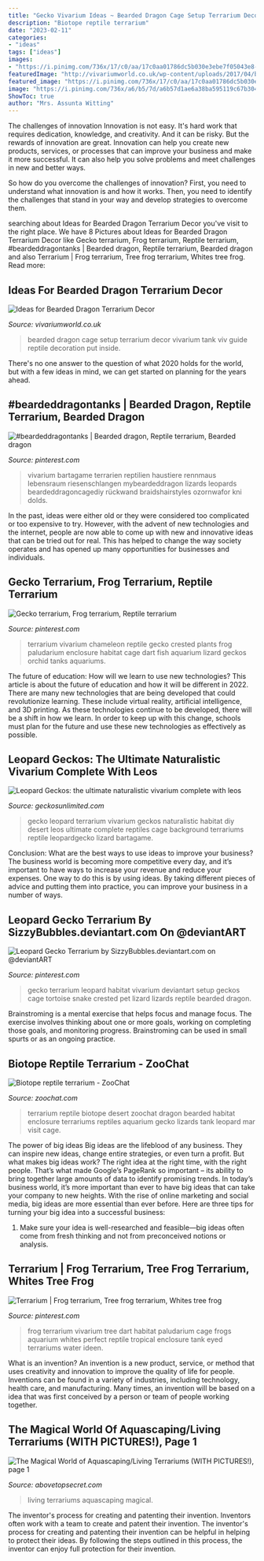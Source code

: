 ```yaml
---
title: "Gecko Vivarium Ideas ~ Bearded Dragon Cage Setup Terrarium Decor Vivarium Tank Viv Guide Reptile Decoration Put Inside"
description: "Biotope reptile terrarium"
date: "2023-02-11"
categories:
- "ideas"
tags: ["ideas"]
images:
- "https://i.pinimg.com/736x/17/c0/aa/17c0aa01786dc5b030e3ebe7f05043e8--paludarium-vivarium.jpg"
featuredImage: "http://vivariumworld.co.uk/wp-content/uploads/2017/04/bd-viv.jpg"
featured_image: "https://i.pinimg.com/736x/17/c0/aa/17c0aa01786dc5b030e3ebe7f05043e8--paludarium-vivarium.jpg"
image: "https://i.pinimg.com/736x/a6/b5/7d/a6b57d1ae6a38ba595119c67b3043566.jpg"
ShowToc: true
author: "Mrs. Assunta Witting"
---
```



The challenges of innovation
Innovation is not easy. It's hard work that requires dedication, knowledge, and creativity. And it can be risky. But the rewards of innovation are great.
Innovation can help you create new products, services, or processes that can improve your business and make it more successful. It can also help you solve problems and meet challenges in new and better ways.

So how do you overcome the challenges of innovation? First, you need to understand what innovation is and how it works. Then, you need to identify the challenges that stand in your way and develop strategies to overcome them.

	

		
searching about Ideas for Bearded Dragon Terrarium Decor you've visit to the right place. We have 8 Pictures about Ideas for Bearded Dragon Terrarium Decor like Gecko terrarium, Frog terrarium, Reptile terrarium, #beardeddragontanks | Bearded dragon, Reptile terrarium, Bearded dragon and also Terrarium | Frog terrarium, Tree frog terrarium, Whites tree frog. Read more:
		
    
## Ideas For Bearded Dragon Terrarium Decor

<img loading=lazy src="http://vivariumworld.co.uk/wp-content/uploads/2017/04/bd-viv.jpg" onerror="this.onerror=null;this.src='https://tse2.mm.bing.net/th?id=OIP.EGRznAWC9Z_HeQetNOmyjQHaEF&amp;pid=15.1';" alt="Ideas for Bearded Dragon Terrarium Decor">

_Source: vivariumworld.co.uk_

>bearded dragon cage setup terrarium decor vivarium tank viv guide reptile decoration put inside. 

	

There's no one answer to the question of what 2020 holds for the world, but with a few ideas in mind, we can get started on planning for the years ahead. 

    
## #beardeddragontanks | Bearded Dragon, Reptile Terrarium, Bearded Dragon

<img loading=lazy src="https://i.pinimg.com/originals/b6/3c/73/b63c73f05820b16998b246bf5f6bdd2a.jpg" onerror="this.onerror=null;this.src='https://tse1.mm.bing.net/th?id=OIP.4Z1jGXH4fECU7tLInITNIAHaFG&amp;pid=15.1';" alt="#beardeddragontanks | Bearded dragon, Reptile terrarium, Bearded dragon">

_Source: pinterest.com_

>vivarium bartagame terrarien reptilien haustiere rennmaus lebensraum riesenschlangen mybeardeddragon lizards leopards beardeddragoncagediy rückwand braidshairstyles ozornwafor kni dolds. 

	

In the past, ideas were either old or they were considered too complicated or too expensive to try. However, with the advent of new technologies and the internet, people are now able to come up with new and innovative ideas that can be tried out for real. This has helped to change the way society operates and has opened up many opportunities for businesses and individuals.

    
## Gecko Terrarium, Frog Terrarium, Reptile Terrarium

<img loading=lazy src="https://i.pinimg.com/originals/6b/0e/cc/6b0ecc55a57ff918c4dfff99bf702028.jpg" onerror="this.onerror=null;this.src='https://tse2.mm.bing.net/th?id=OIP.tQxfVp74tq4ZTSBTZnSCMgHaJ9&amp;pid=15.1';" alt="Gecko terrarium, Frog terrarium, Reptile terrarium">

_Source: pinterest.com_

>terrarium vivarium chameleon reptile gecko crested plants frog paludarium enclosure habitat cage dart fish aquarium lizard geckos orchid tanks aquariums. 

	

The future of education: How will we learn to use new technologies?
This article is about the future of education and how it will be different in 2022. There are many new technologies that are being developed that could revolutionize learning. These include virtual reality, artificial intelligence, and 3D printing. As these technologies continue to be developed, there will be a shift in how we learn. In order to keep up with this change, schools must plan for the future and use these new technologies as effectively as possible.

    
## Leopard Geckos: The Ultimate Naturalistic Vivarium Complete With Leos

<img loading=lazy src="http://i1206.photobucket.com/albums/bb441/01reptilia/IMG_9477-2.jpg" onerror="this.onerror=null;this.src='https://tse4.mm.bing.net/th?id=OIP.48zpVjp4H73eMygcMtl1eAHaD7&amp;pid=15.1';" alt="Leopard Geckos: the ultimate naturalistic vivarium complete with leos">

_Source: geckosunlimited.com_

>gecko leopard terrarium vivarium geckos naturalistic habitat diy desert leos ultimate complete reptiles cage background terrariums reptile leopardgecko lizard bartagame. 

	

Conclusion: What are the best ways to use ideas to improve your business?
The business world is becoming more competitive every day, and it’s important to have ways to increase your revenue and reduce your expenses. One way to do this is by using ideas. By taking different pieces of advice and putting them into practice, you can improve your business in a number of ways.

    
## Leopard Gecko Terrarium By SizzyBubbles.deviantart.com On @deviantART

<img loading=lazy src="https://i.pinimg.com/736x/a6/b5/7d/a6b57d1ae6a38ba595119c67b3043566.jpg" onerror="this.onerror=null;this.src='https://tse2.mm.bing.net/th?id=OIP.8zFTv_g4VLkg-RsyREDbdwHaFm&amp;pid=15.1';" alt="Leopard Gecko Terrarium by SizzyBubbles.deviantart.com on @deviantART">

_Source: pinterest.com_

>gecko terrarium leopard habitat vivarium deviantart setup geckos cage tortoise snake crested pet lizard lizards reptile bearded dragon. 

	

Brainstroming is a mental exercise that helps focus and manage focus. The exercise involves thinking about one or more goals, working on completing those goals, and monitoring progress. Brainstroming can be used in small spurts or as an ongoing practice.

    
## Biotope Reptile Terrarium - ZooChat

<img loading=lazy src="https://www.zoochat.com/community/media/biotope-reptile-terrarium.86006/full?d=0" onerror="this.onerror=null;this.src='https://tse4.mm.bing.net/th?id=OIP.pp5OJvHlVqbc22KaxmyBOgHaE6&amp;pid=15.1';" alt="Biotope reptile terrarium - ZooChat">

_Source: zoochat.com_

>terrarium reptile biotope desert zoochat dragon bearded habitat enclosure terrariums reptiles aquarium gecko lizards tank leopard mar visit cage. 

	

The power of big ideas
Big ideas are the lifeblood of any business. They can inspire new ideas, change entire strategies, or even turn a profit. But what makes big ideas work? The right idea at the right time, with the right people. That’s what made Google’s PageRank so important – its ability to bring together large amounts of data to identify promising trends.
In today’s business world, it’s more important than ever to have big ideas that can take your company to new heights. With the rise of online marketing and social media, big ideas are more essential than ever before. Here are three tips for turning your big idea into a successful business:

1) Make sure your idea is well-researched and feasible—big ideas often come from fresh thinking and not from preconceived notions or analysis.

    
## Terrarium | Frog Terrarium, Tree Frog Terrarium, Whites Tree Frog

<img loading=lazy src="https://i.pinimg.com/736x/17/c0/aa/17c0aa01786dc5b030e3ebe7f05043e8--paludarium-vivarium.jpg" onerror="this.onerror=null;this.src='https://tse4.mm.bing.net/th?id=OIP.J147SCf27WDhDi-LkgPUowHaIB&amp;pid=15.1';" alt="Terrarium | Frog terrarium, Tree frog terrarium, Whites tree frog">

_Source: pinterest.com_

>frog terrarium vivarium tree dart habitat paludarium cage frogs aquarium whites perfect reptile tropical enclosure tank eyed terrariums water ideen. 

	

What is an invention?
An invention is a new product, service, or method that uses creativity and innovation to improve the quality of life for people. Inventions can be found in a variety of industries, including technology, health care, and manufacturing. Many times, an invention will be based on a idea that was first conceived by a person or team of people working together.

    
## The Magical World Of Aquascaping/Living Terrariums (WITH PICTURES!), Page 1

<img loading=lazy src="http://files.abovetopsecret.com/files/img/eg56661b53.jpg" onerror="this.onerror=null;this.src='https://tse3.mm.bing.net/th?id=OIP.Ys9Z-nBi5z7Zmpq0JDNtCwHaFp&amp;pid=15.1';" alt="The Magical World of Aquascaping/Living Terrariums (WITH PICTURES!), page 1">

_Source: abovetopsecret.com_

>living terrariums aquascaping magical. 

	

The inventor's process for creating and patenting their invention.
Inventors often work with a team to create and patent their invention. The inventor's process for creating and patenting their invention can be helpful in helping to protect their ideas. By following the steps outlined in this process, the inventor can enjoy full protection for their invention.

